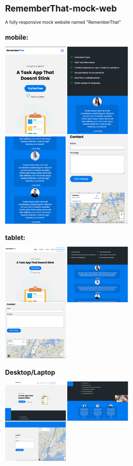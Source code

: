 # RememberThat-mock-web
A fully responsive mock website named "RememberThat" 

<h2>mobile:</h2>
<img src="./images/mobile/screenShot1.png" width="200px"> <img src="./images/mobile/screenShot2.png" width="200px">
<img src="./images/mobile/screenShot3.png" width="200px"> <img src="./images/mobile/screenShot4.png" width="200px">

<h2>tablet:</h2>
<img src="./images/tablet/screenShot1.png" width="200px"> <img src="./images/tablet/screenShot2.png" width="200px">
<img src="./images/tablet/screenShot3.png" width="200px"> 

<h2>Desktop/Laptop</h2>
<img src="./images/desktop-laptop/screenShot1.png" width="200px"> <img src="./images/desktop-laptop/screenShot2.png" width="200px">
<img src="./images/desktop-laptop/screenShot3.png" width="200px">

